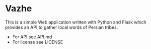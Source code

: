 # Vazhe

This is a simple Web application written with Python and Flask which provides an API to gather local words of Persian tribes.

- For API see API.md
- For license see LICENSE
